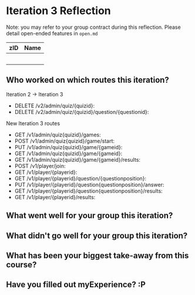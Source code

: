 # Iteration 3 Reflection
Note: you may refer to your group contract during this reflection. Please detail open-ended features in `open.md`

| zID      | Name    |
| -------- | ------- |
|          |         |
|          |         |
|          |         |
|          |         |
|          |         |

## Who worked on which routes this iteration?
Iteration 2 -> Iteration 3
* DELETE /v2/admin/quiz/{quizid}: 
* DELETE /v2/admin/quiz/{quizid}/question/{questionid}: 

New Iteration 3 routes
* GET /v1/admin/quiz{quizid}/games:
* POST /v1/admin/quiz{quizid}/game/start: 
* PUT /v1/admin/quiz{quizid}/game/{gameid}:
* GET /v1/admin/quiz{quizid}/game/{gameid}:
* GET /v1/admin/quiz{quizid}/game/{gameid}/results:
* POST /v1/player/join: 
* GET /v1/player/{playerid}:
* GET /v1/player/{playerid}/question/{questionposition}:
* PUT /v1/player/{playerid}/question{questionposition}/answer:
* GET /v1/player/{playerid}/question{questionposition}/results:
* GET /v1/player/{playerid}/results:

## What went well for your group this iteration?

## What didn't go well for your group this iteration?

## What has been your biggest take-away from this course?

## Have you filled out myExperience? :P